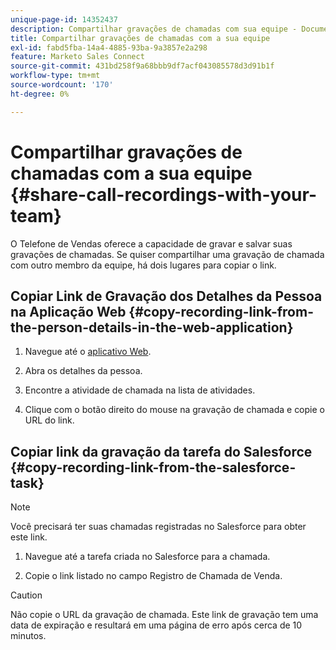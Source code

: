 ```yaml
---
unique-page-id: 14352437
description: Compartilhar gravações de chamadas com sua equipe - Documentação do Marketo - Documentação do produto
title: Compartilhar gravações de chamadas com a sua equipe
exl-id: fabd5fba-14a4-4885-93ba-9a3857e2a298
feature: Marketo Sales Connect
source-git-commit: 431bd258f9a68bbb9df7acf043085578d3d91b1f
workflow-type: tm+mt
source-wordcount: '170'
ht-degree: 0%

---
```


# Compartilhar gravações de chamadas com a sua equipe {#share-call-recordings-with-your-team}

O Telefone de Vendas oferece a capacidade de gravar e salvar suas gravações de chamadas. Se quiser compartilhar uma gravação de chamada com outro membro da equipe, há dois lugares para copiar o link.

## Copiar Link de Gravação dos Detalhes da Pessoa na Aplicação Web {#copy-recording-link-from-the-person-details-in-the-web-application}

1. Navegue até o [aplicativo Web](https://toutapp.com/login).

1. Abra os detalhes da pessoa.

1. Encontre a atividade de chamada na lista de atividades.

1. Clique com o botão direito do mouse na gravação de chamada e copie o URL do link.

## Copiar link da gravação da tarefa do Salesforce {#copy-recording-link-from-the-salesforce-task}

>[!NOTE]
>
>Você precisará ter suas chamadas registradas no Salesforce para obter este link.

1. Navegue até a tarefa criada no Salesforce para a chamada.

1. Copie o link listado no campo Registro de Chamada de Venda.

>[!CAUTION]
>
>Não copie o URL da gravação de chamada. Este link de gravação tem uma data de expiração e resultará em uma página de erro após cerca de 10 minutos.
